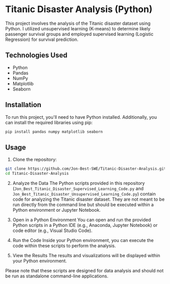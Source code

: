 # Titanic Disaster Analysis (Python)
This project involves the analysis of the Titanic disaster dataset using Python. I utilized unsupervised learning (K-means) to determine likely passenger survival groups and employed supervised learning (Logistic Regression) for survival prediction.

## Technologies Used
- Python
- Pandas
- NumPy
- Matplotlib
- Seaborn

## Installation
To run this project, you'll need to have Python installed. Additionally, you can install the required libraries using pip:

```bash
pip install pandas numpy matplotlib seaborn
```

## Usage
1. Clone the repository:
```bash
git clone https://github.com/Jon-Best-SWE/Titanic-Disaster-Analysis.git
cd Titanic-Disaster-Analysis
```

2. Analyze the Data
The Python scripts provided in this repository (`Jon_Best_Titanic_Disaster_Supervised_Learning_Code.py` and `Jon_Best_Titanic_Disaster_Unsupervised_Learning_Code.py`) contain code for analyzing the Titanic disaster dataset. They are not meant to be run directly from the command line but should be executed within a Python environment or Jupyter Notebook.

3. Open in a Python Environment
You can open and run the provided Python scripts in a Python IDE (e.g., Anaconda, Jupyter Notebook) or code editor (e.g., Visual Studio Code).

4. Run the Code
Inside your Python environment, you can execute the code within these scripts to perform the analysis.

5. View the Results
The results and visualizations will be displayed within your Python environment.

Please note that these scripts are designed for data analysis and should not be run as standalone command-line applications.
